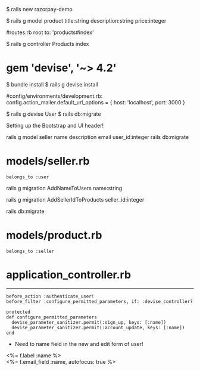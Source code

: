 $ rails new razorpay-demo

$ rails g model product title:string description:string price:integer

#routes.rb
  root to: 'products#index'

$ rails g controller Products index

# gem 'devise', '~> 4.2'
$ bundle install
$ rails g devise:install

#config/environments/development.rb:
       config.action_mailer.default_url_options = { host: 'localhost', port: 3000 }

$ rails g devise User
$ rails db:migrate

Setting up the Bootstrap and UI header!

rails g model seller name description email user_id:integer
rails db:migrate

# models/seller.rb
    belongs_to :user

rails g migration AddNameToUsers name:string

rails g migration AddSellerIdToProducts seller_id:integer

rails db:migrate

# models/product.rb
    belongs_to :seller

# application_controller.rb
---
    before_action :authenticate_user!
    before_filter :configure_permitted_parameters, if: :devise_controller?

    protected
    def configure_permitted_parameters
      devise_parameter_sanitizer.permit(:sign_up, keys: [:name])
      devise_parameter_sanitizer.permit(:account_update, keys: [:name])
    end

- Need to name field in the new and edit form of user!
<div class="field">
  <%= f.label :name %><br />
  <%= f.email_field :name, autofocus: true %>
</div>
